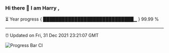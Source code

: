 ### Hi there 👋 I am Harry , 

⏳ Year progress { █████████████████████████████▁ } 99.99 %

---

⏰ Updated on Fri, 31 Dec 2021 23:21:07 GMT

![Progress Bar CI](https://github.com/duykhang68/duykhang68/workflows/Progress%20Bar%20CI/badge.svg)
